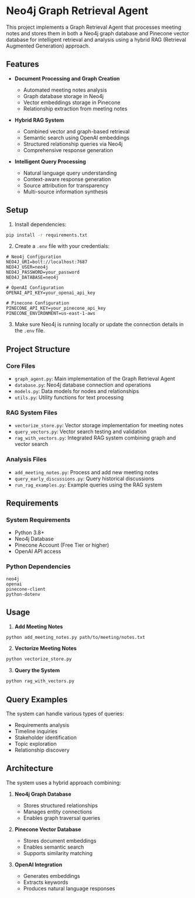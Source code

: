 # Neo4j Graph Retrieval Agent

This project implements a Graph Retrieval Agent that processes meeting notes and stores them in both a Neo4j graph database and Pinecone vector database for intelligent retrieval and analysis using a hybrid RAG (Retrieval Augmented Generation) approach.

## Features

- **Document Processing and Graph Creation**
  - Automated meeting notes analysis
  - Graph database storage in Neo4j
  - Vector embeddings storage in Pinecone
  - Relationship extraction from meeting notes
  
- **Hybrid RAG System**
  - Combined vector and graph-based retrieval
  - Semantic search using OpenAI embeddings
  - Structured relationship queries via Neo4j
  - Comprehensive response generation
  
- **Intelligent Query Processing**
  - Natural language query understanding
  - Context-aware response generation
  - Source attribution for transparency
  - Multi-source information synthesis

## Setup

1. Install dependencies:
```bash
pip install -r requirements.txt
```

2. Create a `.env` file with your credentials:
```env
# Neo4j Configuration
NEO4J_URI=bolt://localhost:7687
NEO4J_USER=neo4j
NEO4J_PASSWORD=your_password
NEO4J_DATABASE=neo4j

# OpenAI Configuration
OPENAI_API_KEY=your_openai_api_key

# Pinecone Configuration
PINECONE_API_KEY=your_pinecone_api_key
PINECONE_ENVIRONMENT=us-east-1-aws
```

3. Make sure Neo4j is running locally or update the connection details in the `.env` file.

## Project Structure

### Core Files
- `graph_agent.py`: Main implementation of the Graph Retrieval Agent
- `database.py`: Neo4j database connection and operations
- `models.py`: Data models for nodes and relationships
- `utils.py`: Utility functions for text processing

### RAG System Files
- `vectorize_store.py`: Vector storage implementation for meeting notes
- `query_vectors.py`: Vector search testing and validation
- `rag_with_vectors.py`: Integrated RAG system combining graph and vector search

### Analysis Files
- `add_meeting_notes.py`: Process and add new meeting notes
- `query_early_discussions.py`: Query historical discussions
- `run_rag_examples.py`: Example queries using the RAG system

## Requirements

### System Requirements
- Python 3.8+
- Neo4j Database
- Pinecone Account (Free Tier or higher)
- OpenAI API access

### Python Dependencies
```
neo4j
openai
pinecone-client
python-dotenv
```

## Usage

1. **Add Meeting Notes**
```bash
python add_meeting_notes.py path/to/meeting/notes.txt
```

2. **Vectorize Meeting Notes**
```bash
python vectorize_store.py
```

3. **Query the System**
```bash
python rag_with_vectors.py
```

## Query Examples

The system can handle various types of queries:
- Requirements analysis
- Timeline inquiries
- Stakeholder identification
- Topic exploration
- Relationship discovery

## Architecture

The system uses a hybrid approach combining:
1. **Neo4j Graph Database**
   - Stores structured relationships
   - Manages entity connections
   - Enables graph traversal queries

2. **Pinecone Vector Database**
   - Stores document embeddings
   - Enables semantic search
   - Supports similarity matching

3. **OpenAI Integration**
   - Generates embeddings
   - Extracts keywords
   - Produces natural language responses




